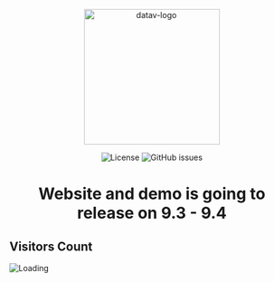 <p align="center">
  <img src="https://datav.io/img/logo/logo-xs.png" alt="datav-logo" width="240" />

  <!-- <p align="center">A modern apm solution for enterprise, an open-source alternative to DataDog, New Relic, etc.</p>-->
  </p>

<p align="center">
    <img alt="License" src="https://img.shields.io/badge/license-MIT-brightgreen"> 
    <!-- img alt="Downloads" src="https://img.shields.io/docker/pulls/datavio/datav?label=Downloads"> -->
    <img alt="GitHub issues" src="https://img.shields.io/github/issues/datav-io/datav">
</p>


<h1 align="center">
  Website and demo is going to release on 9.3 - 9.4
</h1>




## Visitors Count

<img align="left" src = "https://profile-counter.glitch.me/datav/count.svg" alt ="Loading">


